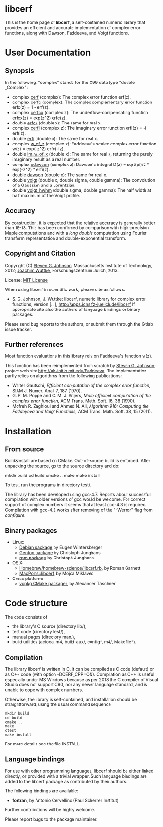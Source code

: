 # libcerf

This is the home page of **libcerf**, a self-contained numeric library that provides an efficient and accurate implementation of complex error functions, along with Dawson, Faddeeva, and Voigt functions.

# User Documentation

## Synopsis

In the following, "complex" stands for the C99 data type "double _Complex":

  * complex [cerf](http://apps.jcns.fz-juelich.de/man/cerf.html) (complex): The complex error function erf(z).
  * complex [cerfc](http://apps.jcns.fz-juelich.de/man/cerf.html) (complex): The complex complementary error function erfc(z) = 1 - erf(z).
  * complex [cerfcx](http://apps.jcns.fz-juelich.de/man/erfcx.html) (complex z): The underflow-compensating function erfcx(z) = exp(z^2) erfc(z).
  * double [erfcx](http://apps.jcns.fz-juelich.de/man/erfcx.html) (double x): The same for real x.
  * complex [cerfi](http://apps.jcns.fz-juelich.de/man/erfi.html) (complex z): The imaginary error function erfi(z) = -i erf(iz).
  * double [erfi](http://apps.jcns.fz-juelich.de/man/erfi.html) (double x): The same for real x.
  * complex [w_of_z](http://apps.jcns.fz-juelich.de/man/w_of_z.html) (complex z): Faddeeva's scaled complex error function w(z) = exp(-z^2) erfc(-iz).
  * double [im_w_of_x](http://apps.jcns.fz-juelich.de/man/w_of_z.html) (double x): The same for real x, returning the purely imaginary result as a real number.
  * complex [cdawson](http://apps.jcns.fz-juelich.de/man/dawson.html) (complex z): Dawson's integral D(z) = sqrt(pi)/2 * exp(-z^2) * erfi(z).
  * double [dawson](http://apps.jcns.fz-juelich.de/man/dawson.html) (double x): The same for real x.
  * double [voigt](http://apps.jcns.fz-juelich.de/man/voigt.html) (double x, double sigma, double gamma): The convolution of a Gaussian and a Lorentzian.
  * double [voigt_hwhm](http://apps.jcns.fz-juelich.de/man/voigt_hwhm.html) (double sigma, double gamma): The half width at half maximum of the Voigt profile.

## Accuracy

By construction, it is expected that the relative accuracy is generally better than 1E-13. This has been confirmed by comparison with high-precision Maple computations and with a *long double* computation using Fourier transform representation and double-exponential transform.

## Copyright and Citation

Copyright (C) [Steven G. Johnson](http:*math.mit.edu/~stevenj), Massachusetts Institute of Technology, 2012; [Joachim Wuttke](http:*www.fz-juelich.de/SharedDocs/Personen/JCNS/EN/Wuttke_J.html), Forschungszentrum Jülich, 2013.

License: [MIT License](http://opensource.org/licenses/MIT)

When using libcerf in scientific work, please cite as follows:
  * S. G. Johnson, J. Wuttke: libcerf, numeric library for complex error functions, version [...], http://apps.jcns.fz-juelich.de/libcerf
If appropriate cite also the authors of language bindings or binary packages.

Please send bug reports to the authors, or submit them through the Gitlab issue tracker.

## Further references

Most function evaluations in this library rely on Faddeeva's function w(z).

This function has been reimplemented from scratch by [Steven G. Johnson](http://math.mit.edu/~stevenj);
project web site http://ab-initio.mit.edu/Faddeeva. The implementation partly relies on algorithms from the following publications:
  * Walter Gautschi, *Efficient computation of the complex error function,* SIAM J. Numer. Anal. 7, 187 (1970).
  * G. P. M. Poppe and C. M. J. Wijers, *More efficient computation of the complex error function,* ACM Trans. Math. Soft. 16, 38 (1990).
  * Mofreh R. Zaghloul and Ahmed N. Ali, *Algorithm 916: Computing the Faddeyeva and Voigt Functions,* ACM Trans. Math. Soft. 38, 15 (2011).

# Installation

## From source

Build&install are based on CMake. Out-of-source build is enforced.
After unpacking the source, go to the source directory and do:

  mkdir build
  cd build
  cmake ..
  make
  make install

To test, run the programs in directory test/.

The library has been developed using gcc-4.7. Reports about successful compilation with older versions of gcc would be welcome. For correct support of complex numbers it seems that at least gcc-4.3 is required. Compilation with gcc-4.2 works after removing of the "-Werror" flag from *configure*.

## Binary packages

  * Linux:
    * [Debian package](https://packages.debian.org/jessie/libs/libcerf1) by Eugen Wintersberger
    * [Gentoo package](http://packages.gentoo.org/package/sci-libs/libcerf) by Christoph Junghans
    * [rpm package](https://build.opensuse.org/package/show/science/libcerf) by Christoph Junghans
  * OS X:
    * [Homebrew/homebrew-science/libcerf.rb](https://formulae.brew.sh/formula/libcerf), by Roman Garnett
    * [MacPorts::libcerf](http://www.macports.org/ports.php?by=name&substr=libcerf), by Mojca Miklavec
  * Cross platform:
    * [vcpkg CMake packager](https://github.com/microsoft/vcpkg/tree/master/ports/libcerf), by Alexander Täschner

# Code structure

The code consists of
- the library's C source (directory lib/),
- test code (directory test/),
- manual pages (directory man/),
- build utilities (aclocal.m4, build-aux/, config*, m4/, Makefile*).

## Compilation

The library libcerf is written in C. It can be compiled as C code (default) or as C++ code (with option -DCERF_CPP=ON). Compilation as C++ is useful especially under MS Windows because as per 2018 the C compiler of Visual Studio does not support C90, nor any newer language standard, and is unable to cope with complex numbers.

Otherwise, the library is self-contained, and installation should be
straightforward, using the usual command sequence

    mkdir build
    cd build
    cmake ..
    make
    ctest
    make install

For more details see the file INSTALL.

## Language bindings

For use with other programming languages, libcerf should be either linked directly, or provided with a trivial wrapper. Such language bindings are added to the libcerf package as contributed by their authors.

The following bindings are available:
  * **fortran**, by Antonio Cervellino (Paul Scherrer Institut)

Further contributions will be highly welcome.

Please report bugs to the package maintainer.
